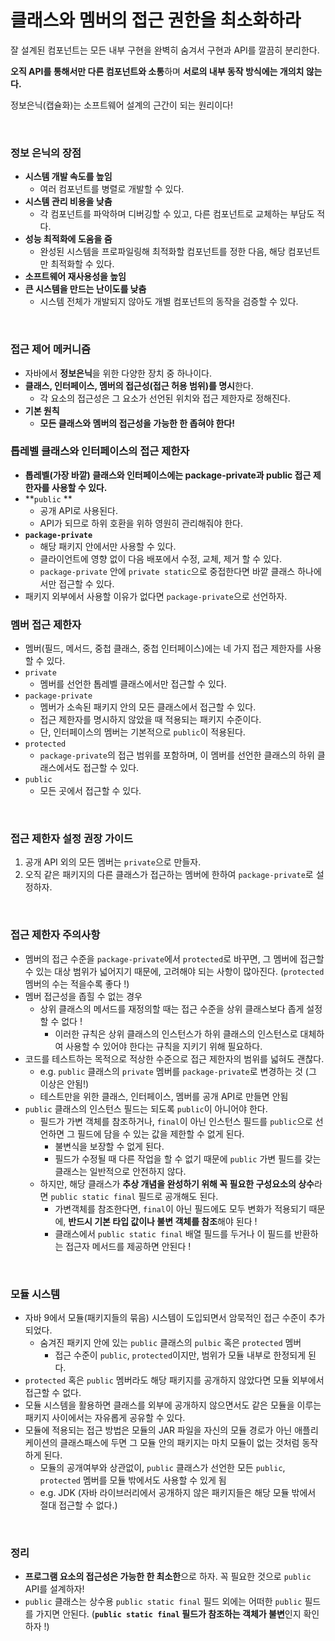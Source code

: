 # 클래스와 멤버의 접근 권한을 최소화하라

잘 설계된 컴포넌트는 모든 내부 구현을 완벽히 숨겨서 구현과 API를 깔끔히 분리한다.

**오직 API를 통해서만 다른 컴포넌트와 소통**하며 **서로의 내부 동작 방식에는 개의치 않는다.**

정보은닉(캡슐화)는 소프트웨어 설계의 근간이 되는 원리이다!



<br>



### 정보 은닉의 장점

* **시스템 개발 속도를 높임**
  * 여러 컴포넌트를 병렬로 개발할 수 있다.
* **시스템 관리 비용을 낮춤**
  * 각 컴포넌트를 파악하며 디버깅할 수 있고, 다른 컴포넌트로 교체하는 부담도 적다.
* **성능 최적화에 도움을 줌**
  * 완성된 시스템을 프로파일링해 최적화할 컴포넌트를 정한 다음, 해당 컴포넌트만 최적화할 수 있다.
* **소프트웨어 재사용성을 높임**
* **큰 시스템을 만드는 난이도를 낮춤**
  * 시스템 전체가 개발되지 않아도 개별 컴포넌트의 동작을 검증할 수 있다.

<br>

### 접근 제어 메커니즘

* 자바에서 **정보은닉**을 위한 다양한 장치 중 하나이다.
* **클래스, 인터페이스, 멤버의 접근성(접근 허용 범위)를 명시**한다.
  * 각 요소의 접근성은 그 요소가 선언된 위치와 접근 제한자로 정해진다.
* **기본 원칙**
  * **모든 클래스와 멤버의 접근성을 가능한 한 좁혀야 한다!**



### 톱레벨 클래스와 인터페이스의 접근 제한자

* **톱레벨(가장 바깥) 클래스와 인터페이스에는 package-private과 public 접근 제한자를 사용할 수 있다.**
* **`public` **
  * 공개 API로 사용된다.
  * API가 되므로 하위 호환을 위하 영원히 관리해줘야 한다.
* **`package-private`**
  * 해당 패키지 안에서만 사용할 수 있다.
  * 클라이언트에 영향 없이 다음 배포에서 수정, 교체, 제거 할 수 있다.
  * `package-private` 안에 `private static`으로 중접한다면 바깥 클래스 하나에서만 접근할 수 있다.
* 패키지 외부에서 사용할 이유가 없다면 `package-private`으로 선언하자.



### 멤버 접근 제한자

* 멤버(필드, 메서드, 중첩 클래스, 중첩 인터페이스)에는 네 가지 접근 제한자를 사용할 수 있다.
* `private`
  * 멤버를 선언한 톱레벨 클래스에서만 접근할 수 있다.
* `package-private`
  * 멤버가 소속된 패키지 안의 모든 클래스에서 접근할 수 있다.
  * 접근 제한자를 명시하지 않았을 때 적용되는 패키지 수준이다.
  * 단, 인터페이스의 멤버는 기본적으로 `public`이 적용된다.
* `protected`
  * `package-private`의 접근 범위를 포함하며, 이 멤버를 선언한 클래스의 하위 클래스에서도 접근할 수 있다.
* `public`
  * 모든 곳에서 접근할 수 있다.

<br>



### 접근 제한자 설정 권장 가이드

1. 공개 API 외의 모든 멤버는 `private`으로 만들자.
2. 오직 같은 패키지의 다른 클래스가 접근하는 멤버에 한하여 `package-private`로 설정하자.



<br>

### 접근 제한자 주의사항

* 멤버의 접근 수준을 `package-private`에서 `protected`로 바꾸면, 그 멤버에 접근할 수 있는 대상 범위가 넓어지기 때문에, 고려해야 되는 사항이 많아진다. (`protected` 멤버의 수는 적을수록 좋다 !)
* 멤버 접근성을 좁힐 수 없는 경우
  * 상위 클래스의 메서드를 재정의할 때는 접근 수준을 상위 클래스보다 좁게 설정할 수 없다 !
    * 이러한 규칙은 상위 클래스의 인스턴스가 하위 클래스의 인스턴스로 대체하여 사용할 수 있어야 한다는 규칙을 지키기 위해 필요하다.
* 코드를 테스트하는 목적으로 적상한 수준으로 접근 제한자의 범위를 넓혀도 괜찮다.
  * e.g. `public` 클래스의 `private` 멤버를 `package-private`로 변경하는 것 (그 이상은 안됨!)
  * 테스트만을 위한 클래스, 인터페이스, 멤버를 공개 API로 만들면 안됨
* `public` 클래스의 인스턴스 필드는 되도록 `public`이 아니어야 한다.
  * 필드가 가변 객체를 참조하거나, `final`이 아닌 인스턴스 필드를 `public`으로 선언하면 그 필드에 담을 수 있는 값을 제한할 수 없게 된다. 
    * 불변식을 보장할 수 없게 된다.
    * 필드가 수정될 때 다른 작업을 할 수 없기 때문에 `public` 가변 필드를 갖는 클래스는 일반적으로 안전하지 않다.
  * 하지만, 해당 클래스가 **추상 개념을 완성하기 위해 꼭 필요한 구성요소의 상수**라면 `public static final` 필드로 공개해도 된다.
    * 가변객체를 참조한다면, `final`이 아닌 필드에도 모두 변화가 적용되기 때문에, **반드시 기본 타입 값이나 불변 객체를 참조**해야 된다 !
    * 클래스에서 `public static final` 배열 필드를 두거나 이 필드를 반환하는 접근자 메서드를 제공하면 안된다 !

<br>

### 모듈 시스템

* 자바 9에서 모듈(패키지들의 묶음) 시스템이 도입되면서 암묵적인 접근 수준이 추가되었다.
  * 숨겨진 패키지 안에 있는 `public` 클래스의 `pulbic` 혹은 `protected` 멤버
    * 접근 수준이 `public`, `protected`이지만, 범위가 모듈 내부로 한정되게 된다.
* `protected` 혹은 `public` 멤버라도 해당 패키지를 공개하지 않았다면 모듈 외부에서 접근할 수 없다.
* 모듈 시스템을 활용하면 클래스를 외부에 공개하지 않으면서도 같은 모듈을 이루는 패키지 사이에서는 자유롭게 공유할 수 있다.
* 모듈에 적용되는 접근 방법은 모듈의 JAR 파일을 자신의 모듈 경로가 아닌 애플리케이션의 클래스패스에 두면 그 모듈 안의 패키지는 마치 모듈이 없는 것처럼 동작하게 된다.
  * 모듈의 공개여부와 상관없이, `public` 클래스가 선언한 모든 `public`, `protected` 멤버를 모듈 밖에서도 사용할 수 있게 됨
  * e.g. JDK (자바 라이브러리에서 공개하지 않은 패키지들은 해당 모듈 밖에서 절대 접근할 수 없다.)

<br>



### 정리

* **프로그램 요소의 접근성은 가능한 한 최소한**으로 하자. 꼭 필요한 것으로 `public` API를 설계하자!
* `public` 클래스는 상수용 `public static final` 필드 외에는 어떠한 `public` 필드를 가지면 안된다. (**`public static final` 필드가 참조하는 객체가 불변**인지 확인하자 !)